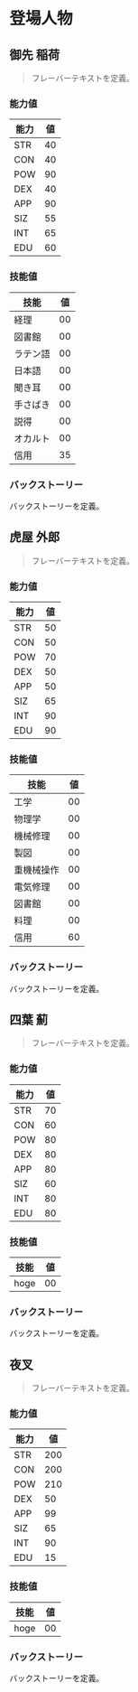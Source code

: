 # 登場人物

## 御先 稲荷
> フレーバーテキストを定義。

### 能力値
| 能力 | 値 |
|------|----|
| STR  | 40 |
| CON  | 40 |
| POW  | 90 |
| DEX  | 40 |
| APP  | 90 |
| SIZ  | 55 |
| INT  | 65 |
| EDU  | 60 |

### 技能値
| 技能     | 値 |
|----------|----|
| 経理     | 00 |
| 図書館   | 00 |
| ラテン語 | 00 |
| 日本語   | 00 |
| 聞き耳   | 00 |
| 手さばき | 00 |
| 説得     | 00 |
| オカルト | 00 |
| 信用     | 35 |

### バックストーリー
バックストーリーを定義。

## 虎屋 外郎
> フレーバーテキストを定義。

### 能力値
| 能力 | 値 |
|------|----|
| STR  | 50 |
| CON  | 50 |
| POW  | 70 |
| DEX  | 50 |
| APP  | 50 |
| SIZ  | 65 |
| INT  | 90 |
| EDU  | 90 |

### 技能値
| 技能       | 値 |
|------------|----|
| 工学       | 00 |
| 物理学     | 00 |
| 機械修理   | 00 |
| 製図       | 00 |
| 重機械操作 | 00 |
| 電気修理   | 00 |
| 図書館     | 00 |
| 料理       | 00 |
| 信用       | 60 |

### バックストーリー
バックストーリーを定義。

## 四葉 薊
> フレーバーテキストを定義。

### 能力値
| 能力 | 値 |
|------|----|
| STR  | 70 |
| CON  | 60 |
| POW  | 80 |
| DEX  | 80 |
| APP  | 80 |
| SIZ  | 60 |
| INT  | 80 |
| EDU  | 80 |

### 技能値
| 技能 | 値 |
|------|----|
| hoge | 00 |

### バックストーリー
バックストーリーを定義。

## 夜叉
> フレーバーテキストを定義。

### 能力値
| 能力 | 値 |
|------|----|
| STR  | 200 |
| CON  | 200 |
| POW  | 210 |
| DEX  | 50 |
| APP  | 99 |
| SIZ  | 65 |
| INT  | 90 |
| EDU  | 15 |

### 技能値
| 技能 | 値 |
|------|----|
| hoge | 00 |

### バックストーリー
バックストーリーを定義。
